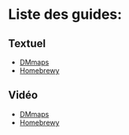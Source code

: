 # Liste des guides:

## Textuel
- [DMmaps](https://github.com/MacNaab/Random-Tables/blob/master/tuto/DMmaps.md)
- [Homebrewy](https://github.com/MacNaab/Random-Tables/blob/master/tuto/homebrewy.md)

## Vidéo
- [DMmaps](https://youtu.be/QyB6X1hadaY)
- [Homebrewy](https://youtu.be/7Z-42zZ6y8c)
